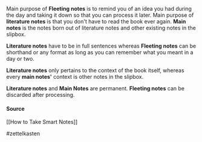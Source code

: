 
Main purpose of **Fleeting notes** is to remind you of an idea you had during the day and taking it down so that you can process it later.
Main purpose of **literature notes** is that you don't have to read the book ever again.
**Main notes** is the notes born out of literature notes and other existing notes in the slipbox.

**Literature notes** have to be in full sentences whereas **Fleeting notes** can be shorthand or any format as long as you can remember what you meant in a day or two.

**Literature notes** only pertains to the context of the book itself, whereas every **main notes'** context is other notes in the slipbox.

**Literature notes** and **Main Notes** are permanent. **Fleeting notes** can be discarded after processing.

#### Source
[[How to Take Smart Notes]]

#zettelkasten